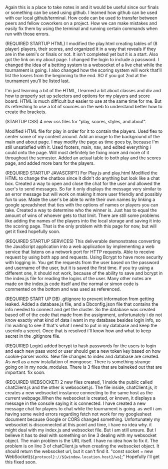 Again this is a place to take notes in and it would be useful since our finals or something can be used using github. I learned how github can be used with our local github/terminal. 
How code can be used to transfer between peers and fellow coworkers on a project. How we can make mistakes and easily fix them by using the terminal and running certain commands when run
with those errors.

(REQUIRED STARTUP HTML)
I modified the play.html creating tables of (8 player) players, their scores, and organized it in a way that reveals if they are in the semi's or finals or not. It isn't completed yet but it is a start. Also got the link on my about page. I changed the login to include a password. I changed the idea of a betting system to a websocket of a live chat while the tournament is going. I also changed how the scoring system will work that'll list the losers from the beginning to the end. SO if you got 2nd at the tournament you'll be listed last. 

I'm just learning a bit of the HTML, I learned a bit about classes and div and how to properly set up selectors and options for my players and score board. HTML is much difficult but easier to use at the same time for me. But its refreshing to use a lot of sources on the web to understand better how to create the brackets. 

(STARTUP CSS)
4 new css files for "play, scores, styles, and about".

Modified HTML file for play in order for it to contain the players. Used flex to center some of my content around. Add an image to the background of the main and about page. I may modify the page as time goes by, because I'm still unsatisfied with it. Used footers, main, nav, and edited everything i could onto the page. Will most definitely be fixing more and more of it throughout the semester. Added an actual table to both play and the scores page, and added more bars for the players. 

(REQUIRED STARTUP JAVASCRIPT)
For Play.js and play.html
Modified the HTML to change the chatbox since it didn't do anything but look like a chat box. Created a way to open and close the chat for the user and allowed the user's to send messages. So far it only displays the message very similar to an error message but will work on making it more user friendly and possibly fun to use. Made the user's be able to write their own names by linking a google spreadsheet that ties with the options of names or players you can take. Created a way to determine who the winner is. Just has to equal the amount of wins of whoever gets to that limit.
There are still some problems like adding the names of the players into the local storage and saving it into the scoring page. That is the only problem with this page for now, but will get it fixed hopefully soon.

(REQUIRED STARTUP SERVICES)
This deliverable demonstrates converting the JavaScript application into a web application by implementing a web service that listens on a network port for HTTP requests.
Able to receive request by using both app and requests. Using Bcrypt to have more security with logging in. You get the requests from the user based on the password and username of the user, but it is saved the first time. if you try using a different one, it should not work, because of the ability to save and bcrypt in the index.js file for reading the logins of the user. Many other notes are made on the index.js code itself and the normal or simon code is commented on the bottom and was used as referenced. 

(REQUIRED START UP DB)
.gitignore to prevent information from getting leaked. Added a database.js file, and a Dbconfig.json file that contains the info needed to connect and get the cluster. So the database was created based off of the code that made from the assignment, unfortunately i do not know exactly what kind of data i want in my database besides login info, so i'm waiting to see if that's what I need to put in my database and keep the userinfo a secret. Once that is resolved i'll know how and what to keep secret in the .gitignore file. 

(REQUIRED Login)
added bcrypt to hash passwords for the users to login and each new pass word or user should get a new token key based on how cookie-parser works. New file changes to index and database are created. As well as a new installation of mongoose. There is something strange going on in my node_modules. There is 3 files that are balneked out that are important. fix soon.

(REQUIRED WEBSOCKET)
2 new files created, 1 inside the public called chatClient.js and the other is websocket.js. The file inside, chatClient.js, it creates a new websocket insstance connecting to the same host as the current webpage.When the websocket is created, or known, it displays a message in the console saying it is connected. I have created a new message chat for players to chat while the tournament is going. as well i am having  some weird errors regarding fetch not work for my googlesheet document because Google or CORS changed something. Unfortunately my websocket is disconnected at this point and time, i have no idea why. it might deal with my index.js and websocket file. But i am still unsure. But I believe it has to deal with something on line 3 dealing with my websocket object. The main problem is the URL itself. I have no idea how to fix it. The problem is on line 3 of chatClient.js when creating the websocket object. It should return the websocket url, but it can't find it. "const socket = new WebSocket(`${protocol}://${window.location.host}/ws`);" Hopefully i'll get this fixed soon. 